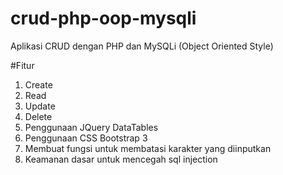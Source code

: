 # crud-php-oop-mysqli
Aplikasi CRUD dengan PHP dan MySQLi (Object Oriented Style)

#Fitur
1. Create
2. Read
3. Update
4. Delete
5. Penggunaan JQuery DataTables
6. Penggunaan CSS Bootstrap 3
7. Membuat fungsi untuk membatasi karakter yang diinputkan
8. Keamanan dasar untuk mencegah sql injection
